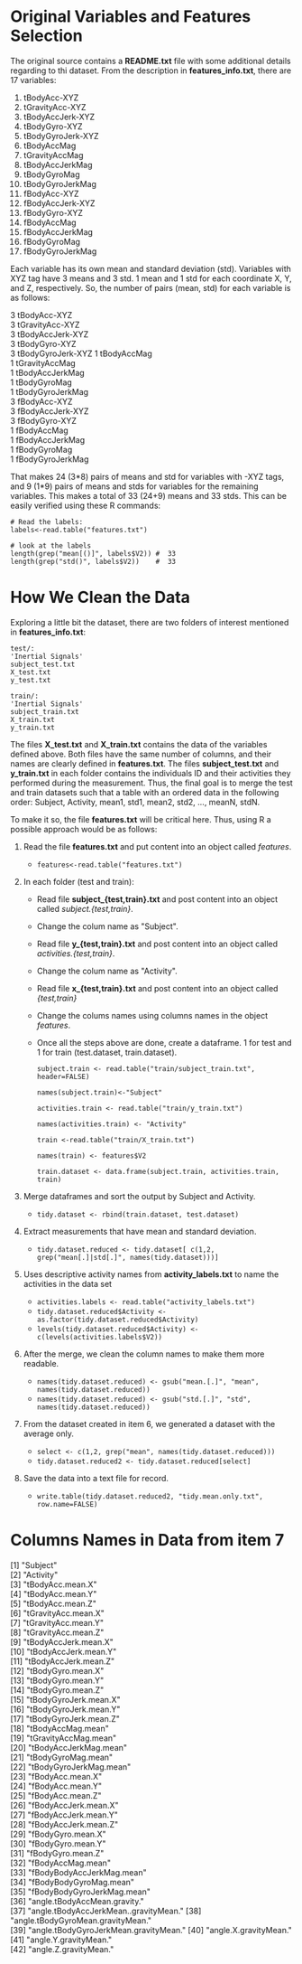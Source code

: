 

# Original Variables and Features Selection

The original source contains a **README.txt** file with some additional details
regarding to thi dataset. From the description in **features_info.txt**, there are 17 variables:

1. tBodyAcc-XYZ       
2. tGravityAcc-XYZ    
3. tBodyAccJerk-XYZ   
4. tBodyGyro-XYZ      
5. tBodyGyroJerk-XYZ  
6. tBodyAccMag
7. tGravityAccMag     
8. tBodyAccJerkMag    
9. tBodyGyroMag       
10. tBodyGyroJerkMag   
11. fBodyAcc-XYZ       
12. fBodyAccJerk-XYZ   
13. fBodyGyro-XYZ      
14. fBodyAccMag        
15. fBodyAccJerkMag    
16. fBodyGyroMag       
17. fBodyGyroJerkMag  

Each variable has its own mean and standard deviation (std). Variables with XYZ
tag have 3 means and 3 std. 1 mean and 1 std for each coordinate X, Y, and Z,
respectively. So, the number of pairs (mean, std) for each variable is as follows:

3 tBodyAcc-XYZ      
3 tGravityAcc-XYZ   
3 tBodyAccJerk-XYZ  
3 tBodyGyro-XYZ     
3 tBodyGyroJerk-XYZ 
1 tBodyAccMag       
1 tGravityAccMag    
1 tBodyAccJerkMag   
1 tBodyGyroMag      
1 tBodyGyroJerkMag  
3 fBodyAcc-XYZ      
3 fBodyAccJerk-XYZ  
3 fBodyGyro-XYZ     
1 fBodyAccMag       
1 fBodyAccJerkMag   
1 fBodyGyroMag      
1 fBodyGyroJerkMag  

That makes 24 (3\*8) pairs of means and std for variables with -XYZ tags, and 9 (1\*9) pairs of means and stds for variables
for the remaining variables.  This makes a total of 33 (24+9) means and 33 stds. This can be easily verified using these
R commands:

```
# Read the labels:
labels<-read.table("features.txt")

# look at the labels
length(grep("mean[()]", labels$V2)) #  33
length(grep("std()", labels$V2))    #  33
```

# How We Clean the Data
Exploring a little bit the dataset, there are two folders of interest mentioned in **features_info.txt**:

```
test/:
'Inertial Signals'
subject_test.txt
X_test.txt
y_test.txt

train/:
'Inertial Signals'
subject_train.txt
X_train.txt
y_train.txt
```

The files **X_test.txt** and **X_train.txt** contains the data of the variables defined above. Both files have the
same number of columns, and their names are clearly defined in **features.txt**.  The files **subject_test.txt**
and **y_train.txt** in each folder contains the individuals ID and their activities they performed during the
measurement.  Thus, the final goal is to merge the test and train datasets such that a table with an ordered data 
in the following order: Subject, Activity, mean1, std1, mean2, std2, ..., meanN, stdN.

To make it so, the file **features.txt** will be critical here.  Thus, using R a possible approach would be as follows:

1. Read the file **features.txt** and put content into an object called *features*.

   - ```features<-read.table("features.txt")```

2. In each folder (test and train):
    
    - Read file **subject_{test,train}.txt** and post content into an object called *subject.{test,train}*.
     
    - Change the colum name as "Subject".
      
    - Read file **y_{test,train}.txt** and post content into an object called *activities.{test,train}*.
    
    - Change the colum name as "Activity".
    
    - Read file **x_{test,train}.txt** and post content into an object called *{test,train}*
    
    - Change the colums names using columns names in the object *features*.
    
    - Once all the steps above are done, create a dataframe. 1 for test and 1 for train (test.dataset, train.dataset).
    
      ```subject.train <- read.table("train/subject_train.txt", header=FALSE)```
      
      ```names(subject.train)<-"Subject"```
      
      ```activities.train <- read.table("train/y_train.txt")```
      
      ```names(activities.train) <- "Activity"```
      
      ```train <-read.table("train/X_train.txt")```
      
      ```names(train) <- features$V2```
      
      ```train.dataset <- data.frame(subject.train, activities.train, train)```

3. Merge dataframes and sort the output by Subject and Activity.

    - ```tidy.dataset <- rbind(train.dataset, test.dataset)```

4. Extract measurements that have mean and standard deviation.

    - ```tidy.dataset.reduced <- tidy.dataset[ c(1,2, grep("mean[.]|std[.]", names(tidy.dataset)))]```

5. Uses descriptive activity names from **activity_labels.txt** to name the activities in the data set

    - ```activities.labels <- read.table("activity_labels.txt")```                                                                  
    - ```tidy.dataset.reduced$Activity <- as.factor(tidy.dataset.reduced$Activity)```
    - ```levels(tidy.dataset.reduced$Activity) <- c(levels(activities.labels$V2))```   

6. After the merge, we clean the column names to make them more readable.

   - ```names(tidy.dataset.reduced) <- gsub("mean.[.]", "mean", names(tidy.dataset.reduced))```
   - ```names(tidy.dataset.reduced) <- gsub("std.[.]", "std", names(tidy.dataset.reduced))```

7. From the dataset created in item 6, we generated a dataset with the average only.

   - ```select <- c(1,2, grep("mean", names(tidy.dataset.reduced)))``` 
   - ```tidy.dataset.reduced2 <- tidy.dataset.reduced[select]```

8. Save the data into a text file for record.

   - ```write.table(tidy.dataset.reduced2, "tidy.mean.only.txt", row.name=FALSE)```  

# Columns Names in Data from item 7

 [1] "Subject"                             
 [2] "Activity"                            
 [3] "tBodyAcc.mean.X"                     
 [4] "tBodyAcc.mean.Y"                     
 [5] "tBodyAcc.mean.Z"                     
 [6] "tGravityAcc.mean.X"                  
 [7] "tGravityAcc.mean.Y"                  
 [8] "tGravityAcc.mean.Z"                  
 [9] "tBodyAccJerk.mean.X"                 
[10] "tBodyAccJerk.mean.Y"                 
[11] "tBodyAccJerk.mean.Z"                 
[12] "tBodyGyro.mean.X"                    
[13] "tBodyGyro.mean.Y"                    
[14] "tBodyGyro.mean.Z"                    
[15] "tBodyGyroJerk.mean.X"                
[16] "tBodyGyroJerk.mean.Y"                
[17] "tBodyGyroJerk.mean.Z"                
[18] "tBodyAccMag.mean"                    
[19] "tGravityAccMag.mean"                 
[20] "tBodyAccJerkMag.mean"                
[21] "tBodyGyroMag.mean"                   
[22] "tBodyGyroJerkMag.mean"               
[23] "fBodyAcc.mean.X"                     
[24] "fBodyAcc.mean.Y"                     
[25] "fBodyAcc.mean.Z"                     
[26] "fBodyAccJerk.mean.X"                 
[27] "fBodyAccJerk.mean.Y"                 
[28] "fBodyAccJerk.mean.Z"                 
[29] "fBodyGyro.mean.X"                    
[30] "fBodyGyro.mean.Y"                    
[31] "fBodyGyro.mean.Z"                    
[32] "fBodyAccMag.mean"                    
[33] "fBodyBodyAccJerkMag.mean"            
[34] "fBodyBodyGyroMag.mean"               
[35] "fBodyBodyGyroJerkMag.mean"           
[36] "angle.tBodyAccMean.gravity."         
[37] "angle.tBodyAccJerkMean..gravityMean."
[38] "angle.tBodyGyroMean.gravityMean."    
[39] "angle.tBodyGyroJerkMean.gravityMean."
[40] "angle.X.gravityMean."                
[41] "angle.Y.gravityMean."                
[42] "angle.Z.gravityMean."     

